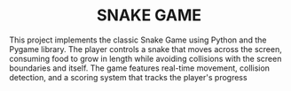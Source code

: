 <h1 align= center>SNAKE GAME</h1>

<p>This project implements the classic Snake Game using Python and the Pygame library. The player controls a snake that moves across the screen, consuming food to grow in length while avoiding collisions with the screen boundaries and itself. The game features real-time movement, collision detection, and a scoring system that tracks the player's progress</p>
